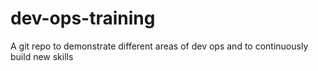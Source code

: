 # dev-ops-training
A git repo to demonstrate different areas of dev ops and to continuously build new skills
